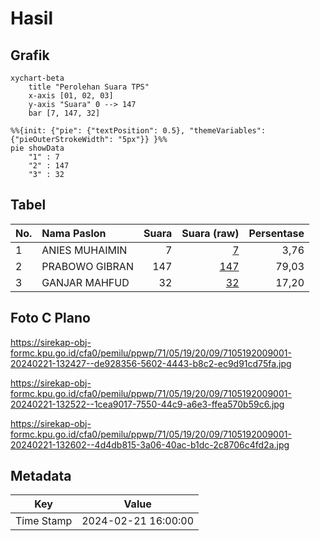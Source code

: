 # Hasil

## Grafik

```mermaid
xychart-beta
    title "Perolehan Suara TPS"
    x-axis [01, 02, 03]
    y-axis "Suara" 0 --> 147
    bar [7, 147, 32]
```

```mermaid
%%{init: {"pie": {"textPosition": 0.5}, "themeVariables": {"pieOuterStrokeWidth": "5px"}} }%%
pie showData
    "1" : 7
    "2" : 147
    "3" : 32
```

## Tabel

| No. | Nama Paslon    | Suara | Suara (raw) | Persentase |
|:--- |:-------------- | -----:| -----------:| ----------:|
| 1   | ANIES MUHAIMIN | 7     | [7][p-1]    | 3,76       |
| 2   | PRABOWO GIBRAN | 147   | [147][p-2]  | 79,03      |
| 3   | GANJAR MAHFUD  | 32    | [32][p-3]   | 17,20      |


[p-1]: https://github.com/gigit-pemilu/pemilu-2024-71-sulawesi-utara/blob/main/pilpres/hitung-suara/sub/71-sulawesi-utara/sub/05-minahasa-selatan/sub/19-tatapaan/sub/2009-raprap/sub/001-tps/sub/paslon-1.txt
[p-2]: https://github.com/gigit-pemilu/pemilu-2024-71-sulawesi-utara/blob/main/pilpres/hitung-suara/sub/71-sulawesi-utara/sub/05-minahasa-selatan/sub/19-tatapaan/sub/2009-raprap/sub/001-tps/sub/paslon-2.txt
[p-3]: https://github.com/gigit-pemilu/pemilu-2024-71-sulawesi-utara/blob/main/pilpres/hitung-suara/sub/71-sulawesi-utara/sub/05-minahasa-selatan/sub/19-tatapaan/sub/2009-raprap/sub/001-tps/sub/paslon-3.txt

## Foto C Plano

https://sirekap-obj-formc.kpu.go.id/cfa0/pemilu/ppwp/71/05/19/20/09/7105192009001-20240221-132427--de928356-5602-4443-b8c2-ec9d91cd75fa.jpg

https://sirekap-obj-formc.kpu.go.id/cfa0/pemilu/ppwp/71/05/19/20/09/7105192009001-20240221-132522--1cea9017-7550-44c9-a6e3-ffea570b59c6.jpg

https://sirekap-obj-formc.kpu.go.id/cfa0/pemilu/ppwp/71/05/19/20/09/7105192009001-20240221-132602--4d4db815-3a06-40ac-b1dc-2c8706c4fd2a.jpg


## Metadata

| Key        | Value               |
| ---------- | ------------------- |
| Time Stamp | 2024-02-21 16:00:00 |



